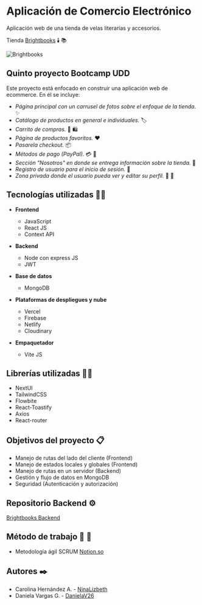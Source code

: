 # Aplicación de Comercio Electrónico

Aplicación web de una tienda de velas literarias y accesorios.

Tienda [Brightbooks](https://elegant-bubblegum-83ca7d.netlify.app/)  :candle:  :books:  

![Brightbooks](https://res.cloudinary.com/dhijxrbsk/image/upload/v1695941939/CapturaProyecto_qi4aaf.png)  

## Quinto proyecto Bootcamp UDD

Este proyecto está enfocado en construir una aplicación web de ecommerce. En él se incluye:

- _Página principal con un carrusel de fotos sobre el enfoque de la tienda._  :sparkles:  
- _Catálogo de productos en general e individuales._  :label:  
- _Carrito de compras._  :shopping_cart:  :shopping:  
- _Página de productos favoritos._  :heart:  
- _Pasarela checkout._  :package:  
- _Métodos de pago (PayPal)._  :credit_card:  :receipt:  
- _Sección "Nosotros" en donde se entrega información sobre la tienda._  :raising_hand:  
- _Registro de usuario para el inicio de sesión._  :bust_in_silhouette:  
- _Zona privada donde el usuario pueda ver y editar su perfil._  :bust_in_silhouette:  :closed_lock_with_key:  

## Tecnologías utilizadas  :man_technologist:  

- **Frontend**
  - JavaScript
  - React JS
  - Context API

- **Backend**
  - Node con express JS
  - JWT

- **Base de datos**
  - MongoDB

- **Plataformas de despliegues y nube**
  - Vercel
  - Firebase
  - Netlify
  - Cloudinary

- **Empaquetador**
  - Vite JS

## Librerías utilizadas  :woman_technologist:  

- NextUI
- TailwindCSS
- Flowbite
- React-Toastify
- Axios
- React-router

## Objetivos del proyecto  :clipboard:  

- Manejo de rutas del lado del cliente (Frontend)
- Manejo de estados locales y globales (Frontend)
- Manejo de rutas en un servidor (Backend)
- Gestión y flujo de datos en MongoDB
- Seguridad (Autenticación y autorización)

## Repositorio Backend  :gear:  

[Brightbooks Backend](https://github.com/NinaLizbeth/proyecto5-Backend)

## Método de trabajo  :memo:  :handshake:  

- Metodología ágil SCRUM [Notion.so](https://www.notion.so/c4dd399304c34b8680df71b79a2b94f8?v=9cb3939ee9284bd2b6388db68b649516)

## Autores  :black_nib:  

- Carolina Hernández A. - [NinaLizbeth](https://github.com/NinaLizbeth)
- Daniela Vargas G. - [DanielaV26](https://github.com/DanielaV26)
